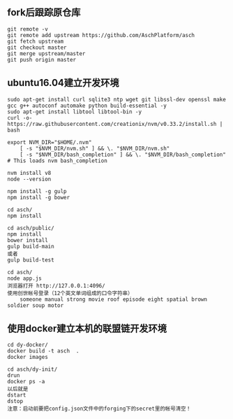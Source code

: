 ## fork后跟踪原仓库
    git remote -v
    git remote add upstream https://github.com/AschPlatform/asch
    git fetch upstream
    git checkout master
    git merge upstream/master
    git push origin master

## ubuntu16.04建立开发环境
    sudo apt-get install curl sqlite3 ntp wget git libssl-dev openssl make gcc g++ autoconf automake python build-essential -y
    sudo apt-get install libtool libtool-bin -y
    curl -o- https://raw.githubusercontent.com/creationix/nvm/v0.33.2/install.sh | bash

    export NVM_DIR="$HOME/.nvm"
        [ -s "$NVM_DIR/nvm.sh" ] && \. "$NVM_DIR/nvm.sh" 
        [ -s "$NVM_DIR/bash_completion" ] && \. "$NVM_DIR/bash_completion"  # This loads nvm bash_completion

    nvm install v8
    node --version

    npm install -g gulp
    npm install -g bower

    cd asch/
    npm install

    cd asch/public/
    npm install
    bower install
    gulp build-main
    或者
    gulp build-test

    cd asch/
    node app.js
    浏览器打开 http://127.0.0.1:4096/
    使用创世帐号登录（12个英文单词组成的口令字符串）
        someone manual strong movie roof episode eight spatial brown soldier soup motor

## 使用docker建立本机的联盟链开发环境
    cd dy-docker/
    docker build -t asch  .
    docker images

    cd asch/dy-init/
    drun
    docker ps -a
    以后就是
    dstart
    dstop
    注意：启动前要把config.json文件中的forging下的secret里的帐号清空！






